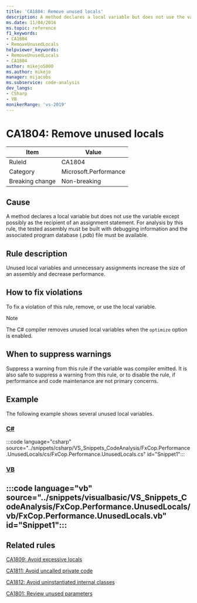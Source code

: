 ```yaml
---
title: 'CA1804: Remove unused locals'
description: A method declares a local variable but does not use the variable except possibly as the recipient of an assignment statement. For analysis by this rule, the tested assembly must be built with debugging information and the associated program database (.pdb) file must be available.
ms.date: 11/04/2016
ms.topic: reference
f1_keywords:
- CA1804
- RemoveUnusedLocals
helpviewer_keywords:
- RemoveUnusedLocals
- CA1804
author: mikejo5000
ms.author: mikejo
manager: mijacobs
ms.subservice: code-analysis
dev_langs:
- CSharp
- VB
monikerRange: 'vs-2019'
---
```


# CA1804: Remove unused locals

|Item|Value|
|-|-|
|RuleId|CA1804|
|Category|Microsoft.Performance|
|Breaking change|Non-breaking|

## Cause

A method declares a local variable but does not use the variable except possibly as the recipient of an assignment statement. For analysis by this rule, the tested assembly must be built with debugging information and the associated program database (.pdb) file must be available.

## Rule description

Unused local variables and unnecessary assignments increase the size of an assembly and decrease performance.

## How to fix violations

To fix a violation of this rule, remove, or use the local variable.

> [!NOTE]
> The C# compiler removes unused local variables when the `optimize` option is enabled.

## When to suppress warnings

Suppress a warning from this rule if the variable was compiler emitted. It is also safe to suppress a warning from this rule, or to disable the rule, if performance and code maintenance are not primary concerns.

## Example

The following example shows several unused local variables.

### [C#](#tab/csharp)

:::code language="csharp" source="../snippets/csharp/VS_Snippets_CodeAnalysis/FxCop.Performance.UnusedLocals/cs/FxCop.Performance.UnusedLocals.cs" id="Snippet1":::

### [VB](#tab/vb)

:::code language="vb" source="../snippets/visualbasic/VS_Snippets_CodeAnalysis/FxCop.Performance.UnusedLocals/vb/FxCop.Performance.UnusedLocals.vb" id="Snippet1":::
---

## Related rules

[CA1809: Avoid excessive locals](../code-quality/ca1809.md)

[CA1811: Avoid uncalled private code](../code-quality/ca1811.md)

[CA1812: Avoid uninstantiated internal classes](/dotnet/fundamentals/code-analysis/quality-rules/ca1812)

[CA1801: Review unused parameters](/dotnet/fundamentals/code-analysis/quality-rules/ca1801)
